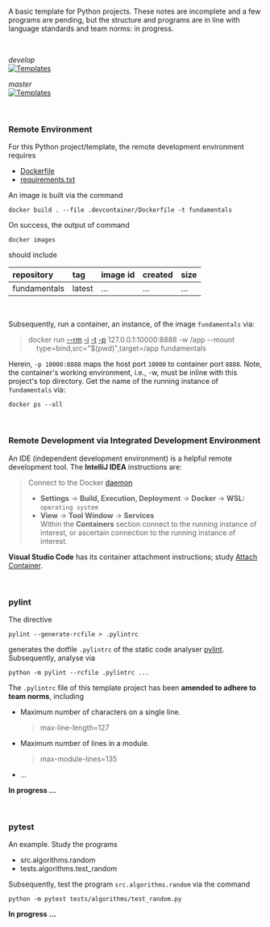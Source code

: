 <br>

A basic template for Python projects.  These notes are incomplete and a few programs are pending, but the structure and programs are in line with language standards and team norms: in progress.

<br>

_develop_<br>
[![Templates](https://github.com/thetemplates/python-basic/actions/workflows/main.yml/badge.svg?branch=develop)](https://github.com/thetemplates/python-basic/actions/workflows/main.yml)

_master_<br>
[![Templates](https://github.com/thetemplates/python-basic/actions/workflows/main.yml/badge.svg?branch=master)](https://github.com/thetemplates/python-basic/actions/workflows/main.yml)

<br>

### Remote Environment

For this Python project/template, the remote development environment requires

* [Dockerfile](.devcontainer/Dockerfile)
* [requirements.txt](.devcontainer/requirements.txt)

An image is built via the command

```shell
docker build . --file .devcontainer/Dockerfile -t fundamentals
```

On success, the output of command

```shell
docker images
```

should include

| repository   | tag    | image id | created  | size     |
|:-------------|:-------|:---------|:---------|:---------|
| fundamentals | latest | $\ldots$ | $\ldots$ | $\ldots$ |


<br>

Subsequently, run a container, an instance, of the image `fundamentals` via:

> docker run [--rm](https://docs.docker.com/engine/reference/commandline/run/#:~:text=a%20container%20exits-,%2D%2Drm,-Automatically%20remove%20the) [-i](https://docs.docker.com/engine/reference/commandline/run/#:~:text=and%20reaps%20processes-,%2D%2Dinteractive,-%2C%20%2Di) [-t](https://docs.docker.com/get-started/02_our_app/#:~:text=Finally%2C%20the-,%2Dt,-flag%20tags%20your) [-p](https://docs.docker.com/engine/reference/commandline/run/#:~:text=%2D%2Dpublish%20%2C-,%2Dp,-Publish%20a%20container%E2%80%99s) 127.0.0.1:10000:8888 -w /app --mount \
> &nbsp; &nbsp; type=bind,src="$(pwd)",target=/app fundamentals

Herein, `-p 10000:8888` maps the host port `10000` to container port `8888`.  Note, the container's working environment,
i.e., -w, must be inline with this project's top directory.  Get the name of the running instance of ``fundamentals`` via:

```shell
docker ps --all
```

<br>

### Remote Development via Integrated Development Environment

An IDE (independent development environment) is a helpful remote development tool.  The **IntelliJ
IDEA** instructions are:

> Connect to the Docker [daemon](https://www.jetbrains.com/help/idea/docker.html#connect_to_docker)
> * **Settings** $\rightarrow$ **Build, Execution, Deployment** $\rightarrow$ **Docker** $\rightarrow$ **WSL:** `operating system`
> * **View** $\rightarrow$ **Tool Window** $\rightarrow$ **Services** <br>Within the **Containers** section connect to the running instance of interest, or ascertain connection to the running instance of interest.

**Visual Studio Code** has its container attachment instructions; study [Attach Container](https://code.visualstudio.com/docs/devcontainers/attach-container).


<br>

### pylint

The directive

```shell
pylint --generate-rcfile > .pylintrc
```

generates the dotfile `.pylintrc` of the static code analyser [pylint](https://pylint.pycqa.org/en/latest/user_guide/checkers/features.html).  Subsequently, analyse via

```shell
python -m pylint --rcfile .pylintrc ...
```

The `.pylintrc` file of this template project has been **amended to adhere to team norms**, including

* Maximum number of characters on a single line.
  > max-line-length=127

* Maximum number of lines in a module.
  > max-module-lines=135

* $\ldots$

**In progress ...**

<br>

### pytest

An example.  Study the programs

* src.algorithms.random
* tests.algorithms.test_random

Subsequently, test the program `src.algorithms.random` via the command

```shell
python -m pytest tests/algorithms/test_random.py
```

**In progress ...**


<br>
<br>

<br>
<br>

<br>
<br>

<br>
<br>
